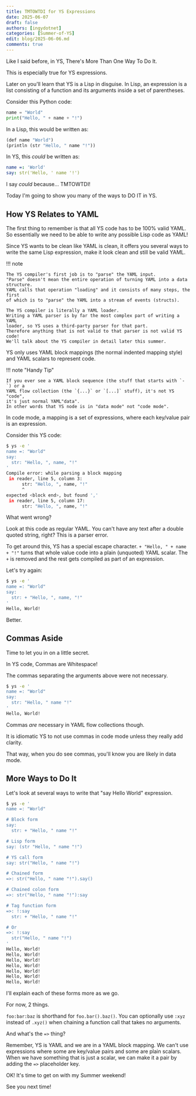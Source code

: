 ```yaml
---
title: TMTOWTDI for YS Expressions
date: 2025-06-07
draft: false
authors: [ingydotnet]
categories: [Summer-of-YS]
edit: blog/2025-06-06.md
comments: true
---
```


Like I said before, in YS, There's More Than One Way To Do It.

This is especially true for YS expressions.

Later on you'll learn that YS is a Lisp in disguise.
In Lisp, an expression is a list consisting of a function and its arguments
inside a set of parentheses.

Consider this Python code:

```python
name = "World"
print("Hello, " + name + "!")
```

In a Lisp, this would be written as:

```lisp
(def name "World")
(println (str "Hello, " name "!"))
```

In YS, this _could_ be written as:

```yaml
name =: 'World'
say: str('Hello, ' name '!')
```

I say _could_ because... TMTOWTDI!

Today I'm going to show you many of the ways to DO IT in YS.

<!-- more -->


## How YS Relates to YAML

The first thing to remember is that all YS code has to be 100% valid YAML.
So essentially we need to be able to write any possible Lisp code as YAML!

Since YS wants to be clean like YAML is clean, it offers you several ways to
write the same Lisp expression, make it look clean and still be valid YAML.

!!! note

    The YS compiler's first job is to "parse" the YAML input.
    "Parse" doesn't mean the entire operation of turning YAML into a data
    structure.
    YAML calls that operation "loading" and it consists of many steps, the first
    of which is to "parse" the YAML into a stream of events (structs).

    The YS compiler is literally a YAML loader.
    Writing a YAML parser is by far the most complex part of writing a YAML
    loader, so YS uses a third-party parser for that part.
    Therefore anything that is not valid to that parser is not valid YS code!
    We'll talk about the YS compiler in detail later this summer.

YS only uses YAML block mappings (the normal indented mapping style) and YAML
scalars to represent code.

!!! note "Handy Tip"

    If you ever see a YAML block sequence (the stuff that starts with `- `) or a
    YAML flow collection (the `{...}` or `[...]` stuff), it's not YS "code",
    it's just normal YAML"data".
    In other words that YS node is in "data mode" not "code mode".

In code mode, a mapping is a set of expressions, where each key/value pair is
an expression.

Consider this YS code:

```bash
$ ys -e '
name =: "World"
say:
  str: "Hello, ", name, "!"
'
Compile error: while parsing a block mapping
 in reader, line 5, column 3:
      str: "Hello, ", name, "!"
      ^
expected <block end>, but found ','
 in reader, line 5, column 17:
      str: "Hello, ", name, "!"
```

What went wrong?

Look at this code as regular YAML.
You can't have any text after a double quoted string, right?
This is a parser error.

To get around this, YS has a special escape character.
`+ "Hello, " + name + "!"` turns that whole value code into a plain (unquoted)
YAML scalar.
The `+` is removed and the rest gets compiled as part of an expression.

Let's try again:

```bash
$ ys -e '
name =: "World"
say:
  str: + "Hello, ", name, "!"
'
Hello, World!
```

Better.


## Commas Aside

Time to let you in on a little secret.

In YS code, Commas are Whitespace!

The commas separating the arguments above were not necessary.

```bash
$ ys -e '
name =: "World"
say:
  str: "Hello, " name "!"
'
Hello, World!
```

Commas _are_ necessary in YAML flow collections though.

It is idiomatic YS to not use commas in code mode unless they really add
clarity.

That way, when you do see commas, you'll know you are likely in data mode.


## More Ways to Do It

Let's look at several ways to write that "say Hello World" expression.

```bash
$ ys -e '
name =: "World"

# Block form
say:
  str: + "Hello, " name "!"

# Lisp form
say: (str "Hello, " name "!")

# YS call form
say: str("Hello, " name "!")

# Chained form
=>: str("Hello, " name "!").say()

# Chained colon form
=>: str("Hello, " name "!"):say

# Tag function form
=>: !:say
  str: + "Hello, " name "!"

# Or
=>: !:say
  str("Hello, " name "!")
'
Hello, World!
Hello, World!
Hello, World!
Hello, World!
Hello, World!
Hello, World!
Hello, World!
```

I'll explain each of these forms more as we go.

For now, 2 things.

`foo:bar:baz` is shorthand for `foo.bar().baz()`.
You can optionally use `:xyz` instead of `.xyz()` when chaining a function call
that takes no arguments.

And what's the `=>` thing?

Remember, YS is YAML and we are in a YAML block mapping.
We can't use expressions where some are key/value pairs and some are plain
scalars.
When we have something that is just a scalar, we can make it a pair by adding
the `=>` placeholder key.

OK! It's time to get on with my Summer weekend!

See you next time!
